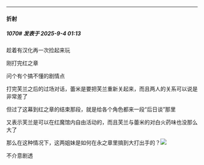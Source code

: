 ﻿
*****

####  折射  
##### 1070#       发表于 2025-9-4 01:13

趁着有汉化再一次捡起来玩

刚打完红之章

问个有个搞不懂的剧情点

打完芙兰之后的过场对话，蕾米是要把芙兰重新关起来，而且两人的关系可以说是非常差了

但过了这幕到红之章的结束那段，就是给各个角色都来一段“后日谈”那里

又表示芙兰是可以在红魔馆内自由活动的，而且芙兰与蕾米的对白火药味也没那么大了

那么在这种情况下，这两姐妹是如何在永之章里搞到大打出手的？<img src="https://static.stage1st.com/image/smiley/face2017/067.png" referrerpolicy="no-referrer">

不介意剧透

